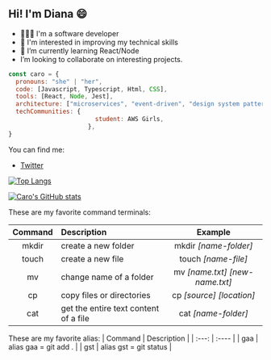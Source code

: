 ##  Hi!  I'm Diana :smile:
- 🙋🏻‍♀️ I'm a software developer
- 💞️ I'm interested in improving my technical skills
- 🌱 I’m currently learning React/Node
-  I’m looking to collaborate on interesting projects.

```javascript
const caro = {
  pronouns: "she" | "her",
  code: [Javascript, Typescript, Html, CSS],
  tools: [React, Node, Jest],
  architecture: ["microservices", "event-driven", "design system pattern"],
  techCommunities: {
                        student: AWS Girls,
                      },
}
```
You can find me: 
- [Twitter](https://twitter.com/cookbluex) 

[![Top Langs](https://github-readme-stats.vercel.app/api/top-langs/?username=cookblue&layout=compact)](https://github.com/anuraghazra/github-readme-stats)

[![Caro's GitHub stats](https://github-readme-stats.vercel.app/api?username=cookblue&show_icons=true&theme=radical)](https://github.com/anuraghazra/github-readme-stats)

These are my favorite command terminals:

| Command  | Description | Example |
| :---: | :---- | :---: |
| mkdir   | create a new folder | mkdir _[name-folder]_ 
|  touch  | create a new file  |  touch _[name-file]_ |
|  mv       |  change name of a folder | mv _[name.txt] [new-name.txt]_ 
|   cp      |  copy files or directories                   | cp _[source] [location]_
|   cat      |   get the entire text content of a file         | cat _[name-folder]_

These are my favorite alias:
| Command  | Description            | 
| :---:    | :----                  | 
| gaa      | alias gaa = git add .  |
| gst      | alias gst = git status |
